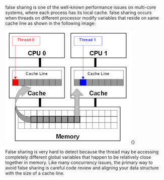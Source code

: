 false sharing is one of the well-known performance issues on multi-core
systems, where each process has its local cache. false sharing occurs
when threads on different processor modify variables that reside on same
cache line as shown in the following image:

![](image128.png){}

False sharing is very hard to detect because the thread may be accessing
completely different global variables that happen to be relatively close
together in memory. Like many concurrency issues, the primary way to
avoid false sharing is careful code review and aligning your data
structure with the size of a cache line.